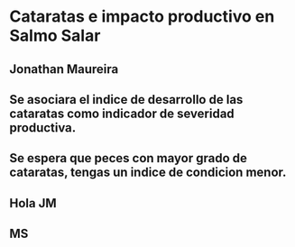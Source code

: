 # Cataratas e impacto productivo en Salmo Salar
## Jonathan Maureira
## Se asociara el indice de desarrollo de las cataratas como indicador de severidad productiva. 
## Se espera que peces con mayor grado de cataratas, tengas un indice de condicion menor. 
## Hola JM
## MS

